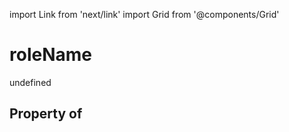 import Link from 'next/link'
import Grid from '@components/Grid'

# roleName

undefined

## Property of



